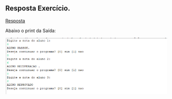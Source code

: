 ## Resposta Exercício.

[Resposta](https://github.com/ThiagSampaio/tarefas-ebac-Thiago-Sampaio/blob/main/mod9/src/application/Program.java)

Abaixo o print da Saída:

<img src="prints/1.png">
